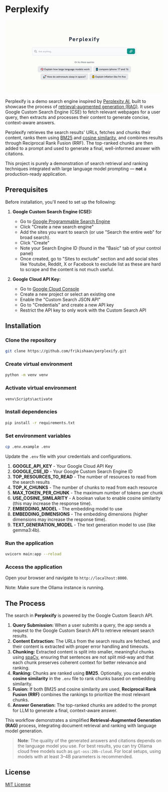 # Perplexify

<p align="center">
   <img src="./screenshot.png" />
</p>

Perplexify is a demo search engine inspired by [Perplexity AI](https://www.perplexity.ai/), built to showcase the process of [retrieval-augmented generation (RAG)](https://en.wikipedia.org/wiki/Retrieval-augmented_generation). It uses Google Custom Search Engine (CSE) to fetch relevant webpages for a user query, then extracts and processes their content to generate concise, context-aware answers.

Perplexify retrieves the search results' URLs, fetches and chunks their content, ranks them using [BM25](https://en.wikipedia.org/wiki/Okapi_BM25) and [cosine similarity](https://en.wikipedia.org/wiki/Cosine_similarity), and combines results through Reciprocal Rank Fusion (RRF). The top-ranked chunks are then added to a prompt and used to generate a final, well-informed answer with citations.

This project is purely a demonstration of search retrieval and ranking techniques integrated with large language model prompting — **not** a production-ready application.

## Prerequisites

Before installation, you'll need to set up the following:

1. **Google Custom Search Engine (CSE):**
   - Go to [Google Programmable Search Engine](https://programmablesearchengine.google.com/)
   - Click "Create a new search engine"
   - Add the sites you want to search (or use "Search the entire web" for broad search).
   - Click "Create"
   - Note your Search Engine ID (found in the "Basic" tab of your control panel)
   - Once created, go to "Sites to exclude" section and add social sites like Youtube, Reddit, X or Facebook to exclude list as these are hard to scrape and the content is not much useful.

2. **Google Cloud API Key:**
   - Go to [Google Cloud Console](https://console.cloud.google.com/)
   - Create a new project or select an existing one
   - Enable the "Custom Search JSON API"
   - Go to "Credentials" and create a new API key
   - Restrict the API key to only work with the Custom Search API

## Installation

### Clone the repository

```bash
git clone https://github.com/frikishaan/perplexify.git
```

### Create virtual environment

```bash
python -m venv venv
```

### Activate virtual environment

```bash
venv\Scripts\activate
```

### Install dependencies

```bash
pip install -r requirements.txt
```

### Set environment variables

```bash
cp .env.example .env
```

Update the `.env` file with your credentials and configurations.

1. **GOOGLE_API_KEY** - Your Google Cloud API Key
2. **GOOGLE_CSE_ID** - Your Google Custom Search Engine ID
3. **TOP_RESOURCES_TO_READ** - The number of resources to read from the search results
4. **TOP_K_CHUNKS** - The number of chunks to read from each resource
5. **MAX_TOKEN_PER_CHUNK** - The maximum number of tokens per chunk
6. **USE_COSINE_SIMILARITY** - A boolean value to enable cosine similarity (this may increase the response time).
7. **EMBEDDING_MODEL** - The embedding model to use
8. **EMBEDDING_DIMENSIONS** - The embedding dimensions (higher dimensions may increase the response time).
9. **TEXT_GENERATION_MODEL** - The text generation model to use (like gemma3:4b).

### Run the application

```bash
uvicorn main:app --reload
```

### Access the application

Open your browser and navigate to `http://localhost:8000`.

Note: Make sure the Ollama instance is running.

## The Process

The search in **Perplexify** is powered by the Google Custom Search API.

1. **Query Submission:** When a user submits a query, the app sends a request to the Google Custom Search API to retrieve relevant search results.
2. **Content Extraction:** The URLs from the search results are fetched, and their content is extracted with proper error handling and timeouts.
3. **Chunking:** Extracted content is split into smaller, meaningful chunks using [spaCy](https://spacy.io/), ensuring that sentences are not split mid-way and that each chunk preserves coherent context for better relevance and ranking.
4. **Ranking:** Chunks are ranked using **BM25**. Optionally, you can enable **cosine similarity** in the `.env` file to rank chunks based on embedding similarity.
5. **Fusion:** If both BM25 and cosine similarity are used, **Reciprocal Rank Fusion (RRF)** combines the rankings to prioritize the most relevant chunks.
6. **Answer Generation:** The top-ranked chunks are added to the prompt for LLM to generate a final, context-aware answer.

This workflow demonstrates a simplified **Retrieval-Augmented Generation (RAG)** process, integrating document retrieval and ranking with language model generation.

> **Note**: The quality of the generated answers and citations depends on the language model you use. For best results, you can try Ollama cloud free models such as `gpt-oss:20b-cloud`. For local setups, using models with at least 3–4B parameters is recommended.

## License

[MIT License](/LICENSE)